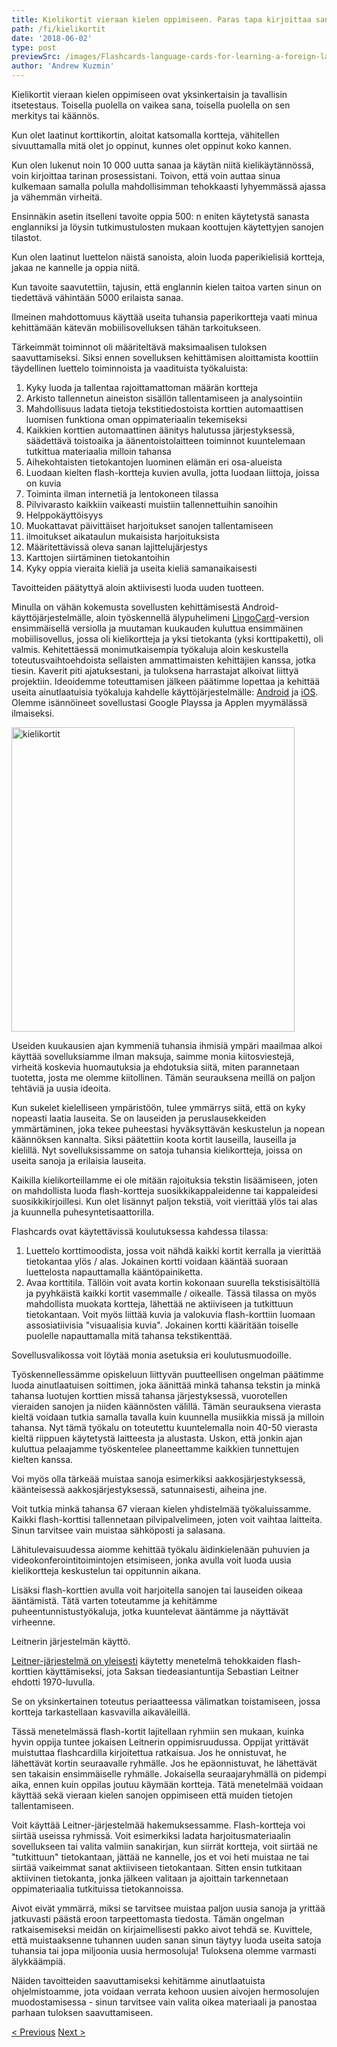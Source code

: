 ```yaml
---
title: Kielikortit vieraan kielen oppimiseen. Paras tapa kirjoittaa sanoja
path: /fi/kielikortit
date: '2018-06-02'
type: post
previewSrc: /images/Flashcards-language-cards-for-learning-a-foreign-language.-The-best-method-of-memorizing-words.jpg
author: 'Andrew Kuzmin'
---
```


Kielikortit vieraan kielen oppimiseen ovat yksinkertaisin ja tavallisin itsetestaus. Toisella puolella on vaikea sana, toisella puolella on sen merkitys tai käännös.

Kun olet laatinut korttikortin, aloitat katsomalla kortteja, vähitellen sivuuttamalla mitä olet jo oppinut, kunnes olet oppinut koko kannen.

Kun olen lukenut noin 10 000 uutta sanaa ja käytän niitä kielikäytännössä, voin kirjoittaa tarinan prosessistani. Toivon, että voin auttaa sinua kulkemaan samalla polulla mahdollisimman tehokkaasti lyhyemmässä ajassa ja vähemmän virheitä.

Ensinnäkin asetin itselleni tavoite oppia 500: n eniten käytetystä sanasta englanniksi ja löysin tutkimustulosten mukaan koottujen käytettyjen sanojen tilastot.

Kun olen laatinut luettelon näistä sanoista, aloin luoda paperikielisiä kortteja, jakaa ne kannelle ja oppia niitä.

Kun tavoite saavutettiin, tajusin, että englannin kielen taitoa varten sinun on tiedettävä vähintään 5000 erilaista sanaa.

Ilmeinen mahdottomuus käyttää useita tuhansia paperikortteja vaati minua kehittämään kätevän mobiilisovelluksen tähän tarkoitukseen.

Tärkeimmät toiminnot oli määriteltävä maksimaalisen tuloksen saavuttamiseksi. Siksi ennen sovelluksen kehittämisen aloittamista koottiin täydellinen luettelo toiminnoista ja vaadituista työkaluista:

1. Kyky luoda ja tallentaa rajoittamattoman määrän kortteja
2. Arkisto tallennetun aineiston sisällön tallentamiseen ja analysointiin
3. Mahdollisuus ladata tietoja tekstitiedostoista korttien automaattisen luomisen funktiona oman oppimateriaalin tekemiseksi
4. Kaikkien korttien automaattinen äänitys halutussa järjestyksessä, säädettävä toistoaika ja äänentoistolaitteen toiminnot kuuntelemaan tutkittua materiaalia milloin tahansa
5. Aihekohtaisten tietokantojen luominen elämän eri osa-alueista
6. Luodaan kielten flash-kortteja kuvien avulla, jotta luodaan liittoja, joissa on kuvia
7. Toiminta ilman internetiä ja lentokoneen tilassa
8. Pilvivarasto kaikkiin vaikeasti muistiin tallennettuihin sanoihin
9. Helppokäyttöisyys
10. Muokattavat päivittäiset harjoitukset sanojen tallentamiseen
11. ilmoitukset aikataulun mukaisista harjoituksista
12. Määritettävissä oleva sanan lajittelujärjestys
13. Karttojen siirtäminen tietokantoihin
14. Kyky oppia vieraita kieliä ja useita kieliä samanaikaisesti

Tavoitteiden päätyttyä aloin aktiivisesti luoda uuden tuotteen.

Minulla on vähän kokemusta sovellusten kehittämisestä Android-käyttöjärjestelmälle, aloin työskennellä älypuhelimeni <a href="https://lingocard.com" target="_blank" rel="noopener">LingoCard</a>-version ensimmäisellä versiolla ja muutaman kuukauden kuluttua ensimmäinen mobiilisovellus, jossa oli kielikortteja ja yksi tietokanta (yksi korttipaketti), oli valmis. Kehitettäessä monimutkaisempia työkaluja aloin keskustella toteutusvaihtoehdoista sellaisten ammattimaisten kehittäjien kanssa, jotka tiesin. Kaverit piti ajatuksestani, ja tuloksena harrastajat alkoivat liittyä projektiin. Ideoidemme toteuttamisen jälkeen päätimme lopettaa ja kehittää useita ainutlaatuisia työkaluja kahdelle käyttöjärjestelmälle: <a href="https://play.google.com/store/apps/details?id=com.lingocard.lingocard" target="_blank" rel="noopener">Android</a> ja <a href="https://itunes.apple.com/us/app/lingocard/id1217076835?mt=8" target="_blank" rel="noopener">iOS</a>. Olemme isännöineet sovellustasi Google Playssa ja Applen myymälässä ilmaiseksi.

<img class="aligncenter wp-image-7109" src="../images/2018/05/LingoCard-play.png" alt="kielikortit" width="453" height="487" />

Useiden kuukausien ajan kymmeniä tuhansia ihmisiä ympäri maailmaa alkoi käyttää sovelluksiamme ilman maksuja, saimme monia kiitosviestejä, virheitä koskevia huomautuksia ja ehdotuksia siitä, miten parannetaan tuotetta, josta me olemme kiitollinen. Tämän seurauksena meillä on paljon tehtäviä ja uusia ideoita.

Kun sukelet kielelliseen ympäristöön, tulee ymmärrys siitä, että on kyky nopeasti laatia lauseita. Se on lauseiden ja peruslausekkeiden ymmärtäminen, joka tekee puheestasi hyväksyttävän keskustelun ja nopean käännöksen kannalta. Siksi päätettiin koota kortit lauseilla, lauseilla ja kielillä. Nyt sovelluksissamme on satoja tuhansia kielikortteja, joissa on useita sanoja ja erilaisia ​​lauseita.

Kaikilla kielikorteillamme ei ole mitään rajoituksia tekstin lisäämiseen, joten on mahdollista luoda flash-kortteja suosikkikappaleidenne tai kappaleidesi suosikkikirjoillesi. Kun olet lisännyt paljon tekstiä, voit vierittää ylös tai alas ja kuunnella puhesyntetisaattorilla.

Flashcards ovat käytettävissä koulutuksessa kahdessa tilassa:

1. Luettelo korttimoodista, jossa voit nähdä kaikki kortit kerralla ja vierittää tietokantaa ylös / alas. Jokainen kortti voidaan kääntää suoraan luettelosta napauttamalla kääntöpainiketta.
2. Avaa korttitila. Tällöin voit avata kortin kokonaan suurella tekstisisältöllä ja pyyhkäistä kaikki kortit vasemmalle / oikealle. Tässä tilassa on myös mahdollista muokata kortteja, lähettää ne aktiiviseen ja tutkittuun tietokantaan. Voit myös liittää kuvia ja valokuvia flash-korttiin luomaan assosiatiivisia "visuaalisia kuvia". Jokainen kortti kääritään toiselle puolelle napauttamalla mitä tahansa tekstikenttää.

Sovellusvalikossa voit löytää monia asetuksia eri koulutusmuodoille.

Työskennellessämme opiskeluun liittyvän puutteellisen ongelman päätimme luoda ainutlaatuisen soittimen, joka äänittää minkä tahansa tekstin ja minkä tahansa luotujen korttien missä tahansa järjestyksessä, vuorotellen vieraiden sanojen ja niiden käännösten välillä. Tämän seurauksena vierasta kieltä voidaan tutkia samalla tavalla kuin kuunnella musiikkia missä ja milloin tahansa. Nyt tämä työkalu on toteutettu kuuntelemalla noin 40-50 vierasta kieltä riippuen käytetystä laitteesta ja alustasta. Uskon, että jonkin ajan kuluttua pelaajamme työskentelee planeettamme kaikkien tunnettujen kielten kanssa.

Voi myös olla tärkeää muistaa sanoja esimerkiksi aakkosjärjestyksessä, käänteisessä aakkosjärjestyksessä, satunnaisesti, aiheina jne.

Voit tutkia minkä tahansa 67 vieraan kielen yhdistelmää työkaluissamme. Kaikki flash-korttisi tallennetaan pilvipalvelimeen, joten voit vaihtaa laitteita. Sinun tarvitsee vain muistaa sähköposti ja salasana.

Lähitulevaisuudessa aiomme kehittää työkalu äidinkielenään puhuvien ja videokonferointitoimintojen etsimiseen, jonka avulla voit luoda uusia kielikortteja keskustelun tai oppitunnin aikana.

Lisäksi flash-korttien avulla voit harjoitella sanojen tai lauseiden oikeaa ääntämistä. Tätä varten toteutamme ja kehitämme puheentunnistustyökaluja, jotka kuuntelevat ääntämme ja näyttävät virheenne.

Leitnerin järjestelmän käyttö.

<a href="https://en.wikipedia.org/wiki/Leitner_system" target="_blank" rel="noopener">Leitner-järjestelmä on yleisesti</a> käytetty menetelmä tehokkaiden flash-korttien käyttämiseksi, jota Saksan tiedeasiantuntija Sebastian Leitner ehdotti 1970-luvulla.

Se on yksinkertainen toteutus periaatteessa välimatkan toistamiseen, jossa kortteja tarkastellaan kasvavilla aikaväleillä.

Tässä menetelmässä flash-kortit lajitellaan ryhmiin sen mukaan, kuinka hyvin oppija tuntee jokaisen Leitnerin oppimisruudussa. Oppijat yrittävät muistuttaa flashcardilla kirjoitettua ratkaisua. Jos he onnistuvat, he lähettävät kortin seuraavalle ryhmälle. Jos he epäonnistuvat, he lähettävät sen takaisin ensimmäiselle ryhmälle. Jokaisella seuraajaryhmällä on pidempi aika, ennen kuin oppilas joutuu käymään kortteja. Tätä menetelmää voidaan käyttää sekä vieraan kielen sanojen oppimiseen että muiden tietojen tallentamiseen.

Voit käyttää Leitner-järjestelmää hakemuksessamme. Flash-kortteja voi siirtää useissa ryhmissä. Voit esimerkiksi ladata harjoitusmateriaalin sovellukseen tai valita valmiin sanakirjan, kun siirrät kortteja, voit siirtää ne "tutkittuun" tietokantaan, jättää ne kannelle, jos et voi heti muistaa ne tai siirtää vaikeimmat sanat aktiiviseen tietokantaan. Sitten ensin tutkitaan aktiivinen tietokanta, jonka jälkeen valitaan ja ajoittain tarkennetaan oppimateriaalia tutkituissa tietokannoissa.

Aivot eivät ymmärrä, miksi se tarvitsee muistaa paljon uusia sanoja ja yrittää jatkuvasti päästä eroon tarpeettomasta tiedosta. Tämän ongelman ratkaisemiseksi meidän on kirjaimellisesti pakko aivot tehdä se. Kuvittele, että muistaaksenne tuhannen uuden sanan sinun täytyy luoda useita satoja tuhansia tai jopa miljoonia uusia hermosoluja! Tuloksena olemme varmasti älykkäämpiä.

Näiden tavoitteiden saavuttamiseksi kehitämme ainutlaatuista ohjelmistoamme, jota voidaan verrata kehoon uusien aivojen hermosolujen muodostamisessa - sinun tarvitsee vain valita oikea materiaali ja panostaa parhaan tuloksen saavuttamiseen.

<a href="/fi/kuinka-oppia-englanti-nopeasti">< Previous</a> <a href="/fi/kuinka-parantaa-sanastoa">Next ></a>
